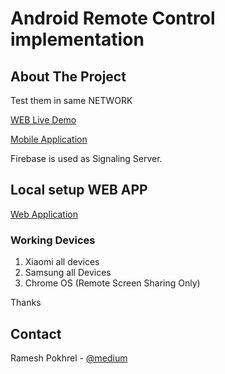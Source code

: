 # Android Remote Control implementation

<!-- ABOUT THE PROJECT -->
## About The Project

Test them in same NETWORK

[WEB Live Demo](https://webrtc-398a5.web.app/)

[Mobile Application](https://drive.google.com/file/d/163FOSWQnE5GbyQ6-0GjP41xUWiX_eG44/view?usp=sharing)

Firebase is used as Signaling Server. 

## Local setup WEB APP
[Web Application](https://github.com/kanxoramesh/ScreenShare-WebRTC-Android)

### Working Devices
1. Xiaomi all devices
2. Samsung all Devices
3. Chrome OS (Remote Screen Sharing Only)

Thanks 

## Contact

Ramesh Pokhrel - [@medium](https://kanxoramesh.medium.com)


